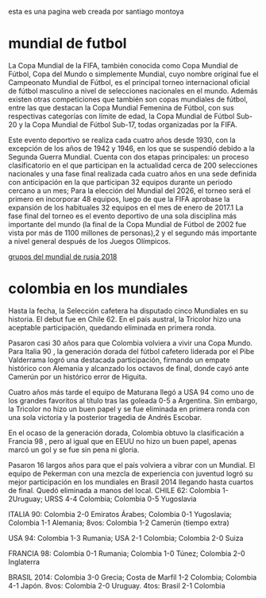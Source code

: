 <html>
  <head>
    <title>mi pagina web</title>
  </head>
  <body>
    <p>esta es una pagina web creada por santiago montoya</p>
    <h1> mundial de futbol</h1>
    <p>La Copa Mundial de la FIFA, también conocida como Copa Mundial de Fútbol, Copa del Mundo o simplemente Mundial, cuyo nombre    original fue el Campeonato Mundial de Fútbol, es el principal torneo internacional oficial de fútbol masculino a nivel de selecciones nacionales en el mundo. Además existen otras competiciones que también son copas mundiales de fútbol, entre las que destacan la Copa Mundial Femenina de Fútbol, con sus respectivas categorías con límite de edad, la Copa Mundial de Fútbol Sub-20 y la Copa Mundial de Fútbol Sub-17, todas organizadas por la FIFA.

Este evento deportivo se realiza cada cuatro años desde 1930, con la excepción de los años de 1942 y 1946, en los que se suspendió debido a la Segunda Guerra Mundial. Cuenta con dos etapas principales: un proceso clasificatorio en el que participan en la actualidad cerca de 200 selecciones nacionales y una fase final realizada cada cuatro años en una sede definida con anticipación en la que participan 32 equipos durante un periodo cercano a un mes; Para la elección del Mundial del 2026, el torneo será el primero en incorporar 48 equipos, luego de que la FIFA aprobase la expansión de los habituales 32 equipos en el mes de enero de 2017.1​ La fase final del torneo es el evento deportivo de una sola disciplina más importante del mundo (la final de la Copa Mundial de Fútbol de 2002 fue vista por más de 1100 millones de personas),2​ y el segundo más importante a nivel general después de los Juegos Olímpicos.</p>
   
   <a href="https://es.fifa.com/worldcup/groups/" >grupos del mundial de rusia 2018 </a>
   
   <h1>colombia en los mundiales</h1>
   <p>
Hasta la fecha, la Selección cafetera ha disputado cinco Mundiales en su historia. El debut fue en Chile 62. En el país austral, la Tricolor hizo una aceptable participación, quedando eliminada en primera ronda.

Pasaron casi 30 años para que Colombia volviera a vivir una Copa Mundo. Para Italia 90 , la generación dorada del fútbol cafetero liderada por el Pibe Valderrama logró una destacada participación, firmando un empate histórico con Alemania y alcanzado los octavos de final, donde cayó ante Camerún por un histórico error de Higuita.

Cuatro años más tarde el equipo de Maturana llegó a USA 94 como uno de los grandes favoritos al título tras las goleada 0-5 a Argentina. Sin embargo, la Tricolor no hizo un buen papel y se fue eliminada en primera ronda con una sola victoria y la posterior tragedia de Andrés Escobar.

En el ocaso de la generación dorada, Colombia obtuvo la clasificación a Francia 98 , pero al igual que en EEUU no hizo un buen papel, apenas marcó un gol y se fue sin pena ni gloria.

Pasaron 16 largos años para que el país volviera a vibrar con un Mundial. El equipo de Pekerman con una mezcla de experiencia con juventud logró su mejor participación en los mundiales en Brasil 2014  llegando hasta cuartos de final. Quedó eliminada a manos del local.
CHILE 62: Colombia 1- 2Uruguay; URSS 4-4 Colombia; Colombia 0-5 Yugoslavia

ITALIA 90: Colombia 2-0 Emiratos Árabes; Colombia 0-1 Yugoslavia; Colombia 1-1 Alemania; 8vos: Colombia 1-2 Camerún (tiempo extra)

USA 94: Colombia 1-3 Rumania; USA 2-1 Colombia; Colombia 2-0 Suiza

FRANCIA 98: Colombia 0-1 Rumania; Colombia 1-0 Túnez; Colombia 2-0 Inglaterra

BRASIL 2014: Colombia 3-0 Grecia; Costa de Marfil 1-2 Colombia; Colombia 4-1 Japón. 8vos: Colombia 2-0 Uruguay. 4tos: Brasil 2-1 Colombia </p>
  </body>
</html>
